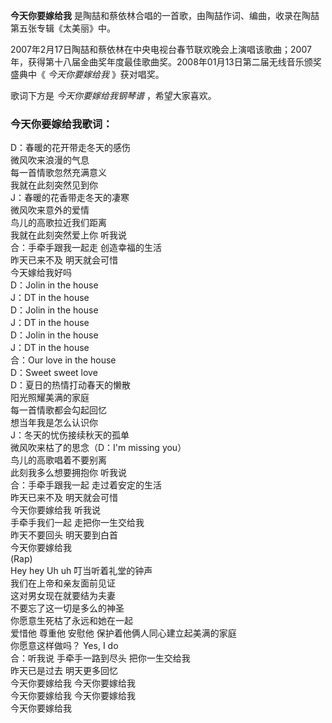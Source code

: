 

**今天你要嫁给我** 是陶喆和蔡依林合唱的一首歌，由陶喆作词、编曲，收录在陶喆第五张专辑《太美丽》中。

2007年2月17日陶喆和蔡依林在中央电视台春节联欢晚会上演唱该歌曲；2007年，获得第十八届金曲奖年度最佳歌曲奖。2008年01月13日第二届无线音乐颁奖盛典中《
_今天你要嫁给我_ 》获对唱奖。

歌词下方是 _今天你要嫁给我钢琴谱_ ，希望大家喜欢。

### 今天你要嫁给我歌词：

D：春暖的花开带走冬天的感伤  
微风吹来浪漫的气息  
每一首情歌忽然充满意义  
我就在此刻突然见到你  
J：春暖的花香带走冬天的凄寒  
微风吹来意外的爱情  
鸟儿的高歌拉近我们距离  
我就在此刻突然爱上你 听我说  
合：手牵手跟我一起走 创造幸福的生活  
昨天已来不及 明天就会可惜  
今天嫁给我好吗  
D：Jolin in the house  
J：DT in the house  
D：Jolin in the house  
J：DT in the house  
D：Jolin in the house  
J：DT in the house  
合：Our love in the house  
D：Sweet sweet love  
D：夏日的热情打动春天的懒散  
阳光照耀美满的家庭  
每一首情歌都会勾起回忆  
想当年我是怎么认识你  
J：冬天的忧伤接续秋天的孤单  
微风吹来枯了的思念（D：I'm missing you）  
鸟儿的高歌唱着不要别离  
此刻我多么想要拥抱你 听我说  
合：手牵手跟我一起 走过着安定的生活  
昨天已来不及 明天就会可惜  
今天你要嫁给我 听我说  
手牵手我们一起 走把你一生交给我  
昨天不要回头 明天要到白首  
今天你要嫁给我  
(Rap)  
Hey hey Uh uh 叮当听着礼堂的钟声  
我们在上帝和亲友面前见证  
这对男女现在就要结为夫妻  
不要忘了这一切是多么的神圣  
你愿意生死枯了永远和她在一起  
爱惜他 尊重他 安慰他 保护着他俩人同心建立起美满的家庭  
你愿意这样做吗？ Yes, I do  
合：听我说 手牵手一路到尽头 把你一生交给我  
昨天已是过去 明天更多回忆  
今天你要嫁给我 今天你要嫁给我  
今天你要嫁给我 今天你要嫁给我  
今天你要嫁给我

